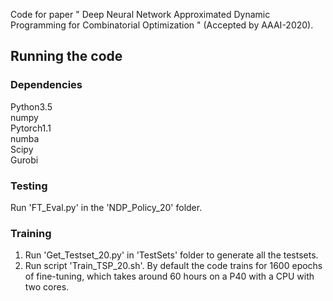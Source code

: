 Code for paper " Deep Neural Network Approximated Dynamic Programming for Combinatorial Optimization " (Accepted by AAAI-2020). 

## Running the code

### Dependencies
Python3.5  
numpy  
Pytorch1.1  
numba  
Scipy  
Gurobi

### Testing
Run 'FT_Eval.py' in the 'NDP_Policy_20' folder.
### Training
1. Run 'Get_Testset_20.py' in 'TestSets' folder to generate all the testsets.
2. Run script 'Train_TSP_20.sh'. By default the code trains for 1600 epochs of fine-tuning, which takes around 60 hours on a P40 with a CPU with two cores. 


